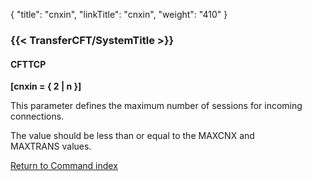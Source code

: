 {
    "title": "cnxin",
    "linkTitle": "cnxin",
    "weight": "410"
}<span id="cnxin"></span>

### {{< TransferCFT/SystemTitle  >}}

#### CFTTCP

****[cnxin = { 2 &#124; n }]****

This parameter defines the maximum number of sessions for incoming connections.

The value should be less than or equal to the MAXCNX and MAXTRANS values.

[Return to Command index](../../)
